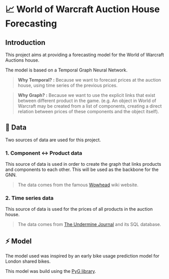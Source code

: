 # 📈 World of Warcraft Auction House Forecasting

## Introduction

This project aims at providing a forecasting model for the World of Warcraft Auctions house.

The model is based on a Temporal Graph Neural Network.

>__Why Temporal? :__ Because we want to forecast prices at the auction house, using time series of the previous prices.

> __Why Graph? :__ Because we want to use the explicit links that exist between different product in the game. (e.g. An object in World of Warcraft may be created from a list of components, creating a direct relation between prices of these components and the object itself).    

## 📂 Data 

Two sources of data are used for this project.

### 1. Component <-> Product data

This source of data is used in order to create the graph that links products and components to each other. This will be used as the backbone for the GNN.

>The data comes from the famous [Wowhead](www.wowhead.com) wiki website.

### 2. Time series data

This source of data is used for the prices of all products in the auction house.

> The data comes from [The Undermine Journal](https://theunderminejournal.com/) and its SQL database.


## ⚡️ Model

The model used was inspired by an early bike usage prediction model for London shared bikes.

This model was build using the [PyG library](https://pytorch-geometric.readthedocs.io/en/latest/).
